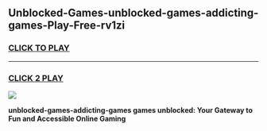 
## Unblocked-Games-unblocked-games-addicting-games-Play-Free-rv1zi
<h3>
<a href="https://premium76.site?title=unblocked-games-addicting-games&ref=18A1">CLICK TO PLAY</a></h3>
<hr>

<h3>
<a href="https://premium76.site?title=unblocked-games-addicting-games&ref=18A1">CLICK 2 PLAY</a>
  
</h3>

<a href="https://premium76.site?title=unblocked-games-addicting-games&ref=18A1"><img src="https://clearcache.store/games.png"></a>


**unblocked-games-addicting-games games unblocked: Your Gateway to Fun and Accessible Online Gaming**
